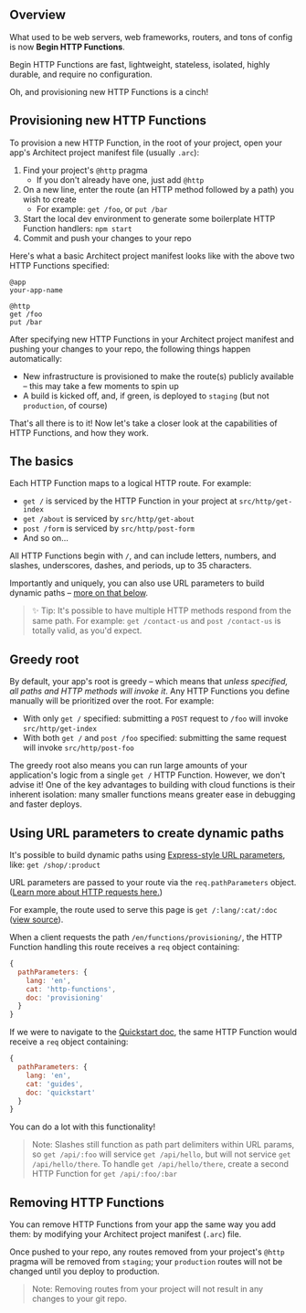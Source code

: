 ## Overview

What used to be web servers, web frameworks, routers, and tons of config is now **Begin HTTP Functions**.

Begin HTTP Functions are fast, lightweight, stateless, isolated, highly durable, and require no configuration.

Oh, and provisioning new HTTP Functions is a cinch!


## Provisioning new HTTP Functions

To provision a new HTTP Function, in the root of your project, open your app's Architect project manifest file (usually `.arc`):

1. Find your project's `@http` pragma
   - If you don't already have one, just add `@http`
2. On a new line, enter the route (an HTTP method followed by a path) you wish to create
   - For example: `get /foo`, or `put /bar`
1. Start the local dev environment to generate some boilerplate HTTP Function handlers: `npm start`
2. Commit and push your changes to your repo

Here's what a basic Architect project manifest looks like with the above two HTTP Functions specified:

```arc
@app
your-app-name

@http
get /foo
put /bar
```

After specifying new HTTP Functions in your Architect project manifest and pushing your changes to your repo, the following things happen automatically:

- New infrastructure is provisioned to make the route(s) publicly available – this may take a few moments to spin up
- A build is kicked off, and, if green, is deployed to `staging` (but not `production`, of course)

That's all there is to it! Now let's take a closer look at the capabilities of HTTP Functions, and how they work.


## The basics

Each HTTP Function maps to a logical HTTP route. For example:
- `get /` is serviced by the HTTP Function in your project at `src/http/get-index`
- `get /about` is serviced by `src/http/get-about`
- `post /form` is serviced by `src/http/post-form`
- And so on...

All HTTP Functions begin with `/`, and can include letters, numbers, and slashes, underscores, dashes, and periods, up to 35 characters.

Importantly and uniquely, you can also use URL parameters to build dynamic paths – [more on that below](#using-url-parameters-to-create-dynamic-paths).

> ✨ Tip: It's possible to have multiple HTTP methods respond from the same path. For example: `get /contact-us` and `post /contact-us` is totally valid, as you'd expect.


## Greedy root

By default, your app's root is greedy – which means that *unless specified, all paths and HTTP methods will invoke it*. Any HTTP Functions you define manually will be prioritized over the root. For example:
- With only `get /` specified: submitting a `POST` request to `/foo` will invoke `src/http/get-index`
- With both `get /` and `post /foo` specified: submitting the same request will invoke `src/http/post-foo`

The greedy root also means you can run large amounts of your application's logic from a single `get /` HTTP Function. However, we don't advise it! One of the key advantages to building with cloud functions is their inherent isolation: many smaller functions means greater ease in debugging and faster deploys.


## Using URL parameters to create dynamic paths

It's possible to build dynamic paths using [Express-style URL parameters](http://expressjs.com/en/guide/routing.html#route-parameters), like: `get /shop/:product`

URL parameters are passed to your route via the `req.pathParameters` object. ([Learn more about HTTP requests here.](/en/http-functions/api-reference#requests))

For example, the route used to serve this page is `get /:lang/:cat/:doc` ([view source](https://github.com/smallwins/docs.begin.com/blob/master/src/http/get-000lang-000cat-000doc/index.js)).

When a client requests the path `/en/functions/provisioning/`, the HTTP Function handling this route receives a `req` object containing:

```js
{
  pathParameters: {
    lang: 'en',
    cat: 'http-functions',
    doc: 'provisioning'
  }
}
```

If we were to navigate to the [Quickstart doc](/en/guides/quickstart), the same HTTP Function would receive a `req` object containing:

```js
{
  pathParameters: {
    lang: 'en',
    cat: 'guides',
    doc: 'quickstart'
  }
}
```

You can do a lot with this functionality!

> Note: Slashes still function as path part delimiters within URL params, so `get /api/:foo` will service `get /api/hello`, but will not service `get /api/hello/there`.
> To handle `get /api/hello/there`, create a second HTTP Function for `get /api/:foo/:bar`


## Removing HTTP Functions

You can remove HTTP Functions from your app the same way you add them: by modifying your Architect project manifest (`.arc`) file.

Once pushed to your repo, any routes removed from your project's `@http` pragma will be removed from `staging`; your `production` routes will not be changed until you deploy to production.

> Note: Removing routes from your project will not result in any changes to your git repo.
